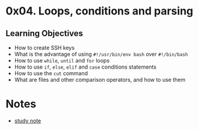 # 0x04. Loops, conditions and parsing

## Learning Objectives
- How to create SSH keys
- What is the advantage of using `#!/usr/bin/env bash` over `#!/bin/bash`
- How to use `while`, `until` and `for` loops
- How to use `if`, `else`, `elif` and `case` conditions statements
- How to use the `cut` command
- What are files and other comparison operators, and how to use them

# Notes
- [study note]()
